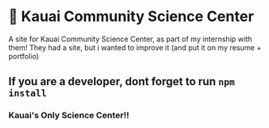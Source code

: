 # :microscope: Kauai Community Science Center

A site for Kauai Community Science Center, as part of my internship with them! They had a site, but i wanted to improve it (and put it on my resume + portfolio)

## If you are a developer, dont forget to run `npm install`

### Kauai's Only Science Center!!
